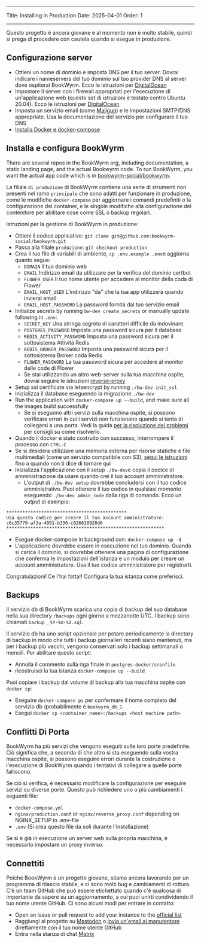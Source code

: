 - - -
Title: Installing in Production Date: 2025-04-01 Order: 1
- - -

Questo progetto è ancora giovane e al momento non è molto stabile, quindi si prega di procedere con cautela quando si esegue in produzione.

## Configurazione server
- Ottieni un nome di dominio e imposta DNS per il tuo server. Dovrai indicare i nameservers del tuo dominio sul tuo provider DNS al server dove ospiterai BookWyrm. Ecco le istruzioni per [DigitalOcean](https://www.digitalocean.com/community/tutorials/how-to-point-to-digitalocean-nameservers-from-common-domain-registrars)
- Impostare il server con i firewall appropriati per l'esecuzione di un'applicazione web (questo set di istruzioni è testato contro Ubuntu 20.04). Ecco le istruzioni per [DigitalOcean](https://www.digitalocean.com/community/tutorials/initial-server-setup-with-ubuntu-20-04)
- Imposta un servizio email (come [Mailgun](https://documentation.mailgun.com/en/latest/quickstart.html)) e le impostazioni SMTP/DNS appropriate. Usa la documentazione del servizio per configurare il tuo DNS
- [Installa Docker e docker-compose](https://docs.docker.com/compose/install/)

## Installa e configura BookWyrm

There are several repos in the BookWyrm org, including documentation, a static landing page, and the actual Bookwyrm code. To run BookWyrm, you want the actual app code which is in [bookwyrm-social/bookwyrm](https://github.com/bookwyrm-social/bookwyrm).

La filiale `di produzione` di BookWyrm contiene una serie di strumenti non presenti nel ramo `principale` che sono adatti per funzionare in produzione, come le modifiche `docker-compose` per aggiornare i comandi predefiniti o la configurazione dei container, e le singole modifiche alla configurazione del contenitore per abilitare cose come SSL o backup regolari.

Istruzioni per la gestione di BookWyrm in produzione:

- Ottieni il codice applicativo: `git clone git@github.com:bookwyrm-social/bookwyrm.git`
- Passa alla filiale `produzione`: `git checkout production`
- Crea il tuo file di variabili di ambiente, `cp .env.example .env`e aggiorna quanto segue:
    - `DOMAIN` <unk> Il tuo dominio web
    - `EMAIL` <unk> Indirizzo email da utilizzare per la verifica del dominio certbot
    - `FLOWER_USER` <unk> Il tuo nome utente per accedere al monitor della coda di Flower
    - `EMAIL_HOST_USER` <unk> L'indirizzo "da" che la tua app utilizzerà quando invierai email
    - `EMAIL_HOST_PASSWORD` <unk> La password fornita dal tuo servizio email
- Initialize secrets by running `bw-dev create_secrets` or manually update following in `.env`:
    - `SECRET_KEY` <unk> Una stringa segreta di caratteri difficile da indovinare
    - `POSTGRES_PASSWORD` <unk> Imposta una password sicura per il database
    - `REDIS_ACTIVITY_PASSWORD` <unk> Imposta una password sicura per il sottosistema Attività Redis
    - `REDIS_BROKER_PASSWORD` <unk> Imposta una password sicura per il sottosistema Broker coda Redis
    - `FLOWER_PASSWORD` <unk> La tua password sicura per accedere al monitor delle code di Flower
    - Se stai utilizzando un altro web-server sulla tua macchina ospite, dovrai seguire le istruzioni [reverse-proxy](/reverse-proxy.html)
- Setup ssl certificate via letsencrypt by running `./bw-dev init_ssl`
- Inizializza il database eseguendo la migrazione `./bw-dev`
- Run the application with `docker-compose up --build`, and make sure all the images build successfully
    - Se si eseguono altri servizi sulla macchina ospite, si possono verificare errori in cui i servizi non funzionano quando si tenta di collegarsi a una porta. Vedi la guida [per la risoluzione dei problemi](#port_conflicts) per consigli su come risolverlo.
- Quando il docker è stato costruito con successo, interrompere il processo con `CTRL-C`
- Se si desidera utilizzare una memoria esterna per risorse statiche e file multimediali (come un servizio compatibile con S3), [segui le istruzioni](/external-storage.html) fino a quando non ti dice di tornare qui
- Inizializza l'applicazione con il setup `./bw-dev`e copia il codice di amministrazione da usare quando crei il tuo account amministratore.
    - L'output di `./bw-dev setup` dovrebbe concludersi con il tuo codice amministrativo. Puoi ottenere il tuo codice in qualsiasi momento eseguendo `./bw-dev admin_code` dalla riga di comando. Ecco un output di esempio:

``` { .sh }
*********************************************
Usa questo codice per creare il tuo account amministratore:
c6c35779-af3a-4091-b330-c026610920d6
***********************************************************
```

- Esegue docker-compose in background con: `docker-compose up -d`
- L'applicazione dovrebbe essere in esecuzione nel tuo dominio. Quando si carica il dominio, si dovrebbe ottenere una pagina di configurazione che conferma le impostazioni dell'istanza e un modulo per creare un account amministratore. Usa il tuo codice amministratore per registrarti.

Congratulazioni! Ce l'hai fatta!! Configura la tua istanza come preferisci.


## Backups

Il servizio db di BookWyrm scarica una copia di backup del suo database nella sua directory `/backups` ogni giorno a mezzanotte UTC. I backup sono chiamati `backup__%Y-%m-%d.sql`.

Il servizio db ha uno script opzionale per potare periodicamente la directory di backup in modo che tutti i backup giornalieri recenti siano mantenuti, ma per i backup più vecchi, vengono conservati solo i backup settimanali o mensili. Per abilitare questo script:

- Annulla il commento sulla riga finale in `postgres-docker/cronfile`
- ricostruisci la tua istanza `docker-compose up --build`

Puoi copiare i backup dal volume di backup alla tua macchina ospite con `docker cp`:

- Eseguire `docker-compose ps` per confermare il nome completo del servizio db (probabilmente è `bookwyrm_db_1`.
- Esegui `docker cp <container_name>:/backups <host machine path>`

## Conflitti Di Porta

BookWyrm ha più servizi che vengono eseguiti sulle loro porte predefinite. Ciò significa che, a seconda di che altro si sta eseguendo sulla vostra macchina ospite, si possono eseguire errori durante la costruzione o l'esecuzione di BookWyrm quando i tentativi di collegare a quelle porte falliscono.

Se ciò si verifica, è necessario modificare la configurazione per eseguire servizi su diverse porte. Questo può richiedere uno o più cambiamenti i seguenti file:

- `docker-compose.yml`
- `nginx/production.conf` or `nginx/reverse_proxy.conf` depending on NGINX_SETUP in .env-file
- `.env` (Si crea questo file da soli durante l'installazione)

Se si è già in esecuzione un server web sulla propria macchina, è necessario impostare un proxy inverso.

## Connettiti

Poiché BookWyrm è un progetto giovane, stiamo ancora lavorando per un programma di rilascio stabile, e ci sono molti bug e cambiamenti di rottura. C'è un team GitHub che può essere etichettato quando c'è qualcosa di importante da sapere su un aggiornamento, a cui puoi unirti condividendo il tuo nome utente GitHub. Ci sono alcuni modi per entrare in contatto:

 - Open an issue or pull request to add your instance to the [official list](https://joinbookwyrm.com/instances/)
 - Raggiungi al progetto su [Mastodon](https://tech.lgbt/@bookwyrm) o [invia un'email al manutentore](mailto:mousereeve@riseup.net) direttamente con il tuo nome utente GitHub
 - Entra nella stanza di chat [Matrix](https://matrix.to/#/#bookwyrm:matrix.org)
